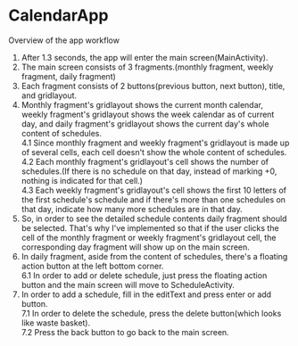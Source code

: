 # CalendarApp

Overview of the app workflow
1. After 1.3 seconds, the app will enter the main screen(MainActivity).
2. The main screen consists of 3 fragments.(monthly fragment, weekly fragment, daily fragment)
3. Each fragment consists of 2 buttons(previous button, next button), title, and gridlayout.
4. Monthly fragment's gridlayout shows the current month calendar, weekly fragment's gridlayout shows the week calendar as of current day, and daily fragment's gridlayout shows the current day's whole content of schedules.</br>
4.1 Since monthly fragment and weekly fragment's gridlayout is made up of several cells, each cell doesn't show the whole content of schedules.</br>
4.2 Each monthly fragment's gridlayout's cell shows the number of schedules.(If there is no schedule on that day, instead of marking +0, nothing is indicated for that cell.)</br>
4.3 Each weekly fragment's gridlayout's cell shows the first 10 letters of the first schedule's schedule and if there's more than one schedules on that day, indicate how many more schedules are in that day.</br>
5. So, in order to see the detailed schedule contents daily fragment should be selected. That's why I've implemented so that if the user clicks the cell of the monthly fragment or weekly fragment's gridlayout cell, the corresponding day fragment will show up on the main screen.
6. In daily fragment, aside from the content of schedules, there's a floating action button at the left bottom corner.</br>
6.1 In order to add or delete schedule, just press the floating action button and the main screen will move to ScheduleActivity.</br>
7. In order to add a schedule, fill in the editText and press enter or add button.</br>
7.1 In order to delete the schedule, press the delete button(which looks like waste basket).</br>
7.2 Press the back button to go back to the main screen.</br>
